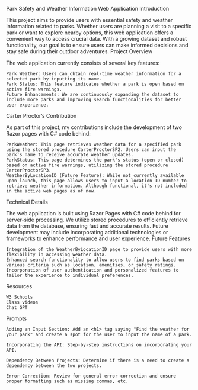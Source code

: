 Park Safety and Weather Information Web Application
Introduction

This project aims to provide users with essential safety and weather information related to parks. Whether users are planning a visit to a specific park or want to explore nearby options, this web application offers a convenient way to access crucial data. With a growing dataset and robust functionality, our goal is to ensure users can make informed decisions and stay safe during their outdoor adventures.
Project Overview

The web application currently consists of several key features:

    Park Weather: Users can obtain real-time weather information for a selected park by inputting its name.
    Park Status: This feature indicates whether a park is open based on active fire warnings.
    Future Enhancements: We are continuously expanding the dataset to include more parks and improving search functionalities for better user experience.

Carter Proctor’s Contribution

As part of this project, my contributions include the development of two Razor pages with C# code behind:

    ParkWeather: This page retrieves weather data for a specified park using the stored procedure CarterProctorSP2. Users can input the park's name to receive accurate weather updates.
    ParkStatus: This page determines the park's status (open or closed) based on active fire warnings, utilizing the stored procedure CarterProctorSP3.
    WeatherByLocationID (Future Feature): While not currently available upon launch, this page allows users to input a location ID number to retrieve weather information. Although functional, it's not included in the active web pages as of now.

Technical Details

The web application is built using Razor Pages with C# code behind for server-side processing. We utilize stored procedures to efficiently retrieve data from the database, ensuring fast and accurate results. Future development may include incorporating additional technologies or frameworks to enhance performance and user experience.
Future Features

    Integration of the WeatherByLocationID page to provide users with more flexibility in accessing weather data.
    Enhanced search functionality to allow users to find parks based on various criteria such as location, amenities, or safety ratings.
    Incorporation of user authentication and personalized features to tailor the experience to individual preferences.

Resources

    W3 Schools
    Class videos
    Chat GPT

Prompts

    Adding an Input Section: Add an <h1> tag saying "Find the weather for your park" and create a spot for the user to input the name of a park.

    Incorporating the API: Step-by-step instructions on incorporating your API.

    Dependency Between Projects: Determine if there is a need to create a dependency between the two projects.

    Error Correction: Review for general error correction and ensure proper formatting such as missing commas, etc.
